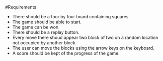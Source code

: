 #Requirements

* There should be a four by four board containing squares.
* The game should be able to start.
* The game can be won.
* There should be a replay button.
* Every move there shoud appear two block of two on a random location not occupied by another block.
* The user can move the blocks using the arrow keys on the keyboard.
* A score should be kept of the progress of the game.